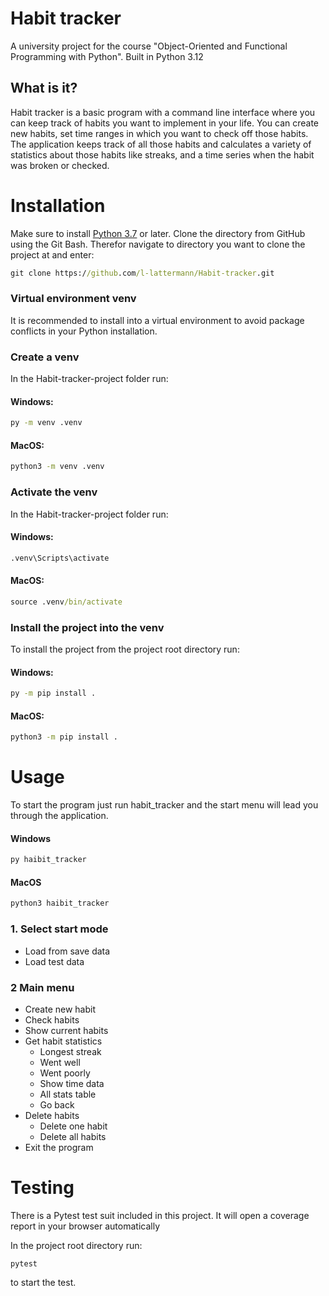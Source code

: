 # Habit tracker
A university project for the course "Object-Oriented and Functional Programming with Python".
Built in Python 3.12

## What is it?
Habit tracker is a basic program with a command line interface where you can keep track of habits you want to implement
in your life.
You can create new habits, set time ranges in which you want to check off those habits. The application keeps track of all those habits
and calculates a variety of statistics about those habits like streaks, and a time series when the habit was
broken or checked.

# Installation
Make sure to install [Python 3.7](https://www.python.org/downloads/) or later.
Clone the directory from GitHub using the Git Bash.
Therefor navigate to directory you want to clone the project at and enter:
````cmd
git clone https://github.com/l-lattermann/Habit-tracker.git
````
### Virtual environment venv
It is recommended to install into a virtual environment to avoid package conflicts in your Python installation.
### Create a venv
In the Habit-tracker-project folder run:
#### Windows:
````cmd
py -m venv .venv
````
#### MacOS:
````cmd
python3 -m venv .venv
````
     

### Activate the venv
In the Habit-tracker-project folder run:
#### Windows:
````cmd
.venv\Scripts\activate
````
#### MacOS:
````cmd
source .venv/bin/activate
````

### Install the project into the venv
To install the project from the project root directory run:
#### Windows:
````cmd
py -m pip install .
````

#### MacOS:
````cmd
python3 -m pip install .
````
# Usage
To start the program just run habit_tracker and the start menu will lead you through the application.

#### Windows
```cmd
py haibit_tracker
```
#### MacOS
```cmd
python3 haibit_tracker
```
### 1. Select start mode
* Load from save data
* Load test data

### 2 Main menu
* Create new habit
* Check habits
* Show current habits
* Get habit statistics
  * Longest streak
  * Went well
  * Went poorly
  * Show time data
  * All stats table
  * Go back
* Delete habits
  * Delete one habit 
  * Delete all habits
* Exit the program 



# Testing
There is a Pytest test suit included in this project. It will open a coverage report in your browser automatically

In the project root directory run:
```shell
pytest
```
to start the test.